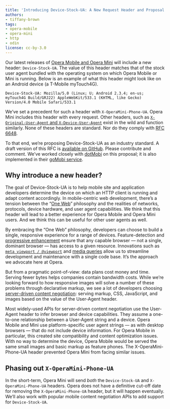 ```yaml
---
title: 'Introducing Device-Stock-UA: A New Request Header and Proposal'
authors:
- tiffany-brown
tags:
- opera-mobile
- opera-mini
- http
- odin
license: cc-by-3.0
---
```


Our latest releases of [Opera Mobile and Opera Mini](http://www.opera.com/mobile/) will include a new header: `Device-Stock-UA`. The value of this header matches that of the stock user agent bundled with the operating system on which Opera Mobile or Mini is running. Below is an example of what this header might look like on an Android device (a T-Mobile myTouch4G).

	Device-Stock-UA: Mozilla/5.0 (Linux; U; Android 2.3.4; en-us; myTouch4G Build/GRJ22) AppleWebKit/533.1 (KHTML, like Gecko) Version/4.0 Mobile Safari/533.1

We’ve set a precedent for such a header with `X-OperaMini-Phone-UA`. Opera Mini includes this header with every request. Other headers, such as [`X-Original-User-Agent` and `X-Device-User-Agent`](http://mobiforge.com/developing/blog/x-device-user-agent-header-appearing-requests) exist in the wild and function similarly. None of these headers are standard. Nor do they comply with [RFC 6648](https://tools.ietf.org/html/rfc6648).

To that end, we’re proposing Device-Stock-UA as an industry standard. A draft version of this RFC is [available on GitHub](https://github.com/operasoftware/Device-Stock-UA-RFC). Please contribute and comment. We’ve worked closely with [dotMobi](http://dotmobi.com/) on this proposal; it is also implemented in their [goMobi service](http://gomobi.info/).

## Why introduce a new header?

The goal of Device-Stock-UA is to help mobile site and application developers determine the device on which an HTTP client is running and adapt content accordingly. In mobile-centric web development, there’s a tension between the “[One Web](http://www.w3.org/TR/mobile-bp/#OneWeb)” philosophy and the realities of networks, protocols, device hardware, and user agent capabilities. We think that this header will lead to a better experience for Opera Mobile and Opera Mini users. And we think this can be useful for other user agents as well.

By embracing the “One Web” philosophy, developers can choose to build a single, responsive experience for a range of devices. Feature-detection and [progressive enhancement](http://www.w3.org/community/webed/wiki/Graceful_degredation_versus_progressive_enhancement) ensure that any capable browser — not a single, dominant browser — has access to a given resource. Innovations such as [`meta viewport / @viewport`](https://dev.opera.com/articles/an-introduction-to-meta-viewport-and-viewport/) and [media queries](https://dev.opera.com/articles/love-your-devices-adaptive-web-design-with-media-queries-viewport-and-more/) allow us to streamline development and maintenance with a single code base. It’s the approach we advocate here at Opera.

But from a pragmatic point-of-view: data plans cost money and time. Serving fewer bytes helps companies contain bandwidth costs. While we’re looking forward to how responsive images will solve a number of these problems through declarative markup, we see a lot of developers choosing [server-driven content negotiation](https://tools.ietf.org/html/rfc2616#page-72): serving markup, CSS, JavaScript, and images based on the value of the User-Agent header.

Most widely-used APIs for server-driven content negotiation use the User-Agent header to infer browser and device capabilities. They assume a one-to-one relationship between a User-Agent string and a device. Opera Mobile and Mini use platform-specific user agent strings — as with desktop browsers — that do not include device information. For Opera Mobile in particular, this created site compatibility and content optimization issues. With no way to determine the device, Opera Mobile would be served the same small images and basic markup as feature phones. The X-OperaMini-Phone-UA header prevented Opera Mini from facing similar issues.

## Phasing out `X-OperaMini-Phone-UA`

In the short-term, Opera Mini will send _both_ the `Device-Stock-UA` and `X-OperaMini-Phone-UA` headers. Opera does not have a definitive cut-off date for removing the `X-OperaMini-Phone-UA` header, but it will happen eventually. We’ll also work with popular mobile content negotiation APIs to add support for `Device-Stock-UA`.
